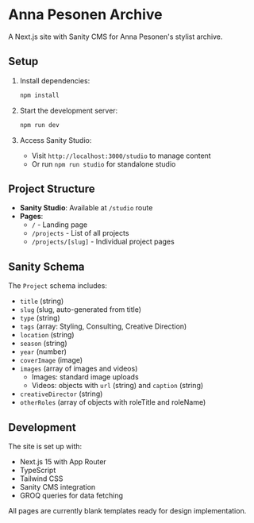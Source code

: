 # Anna Pesonen Archive

A Next.js site with Sanity CMS for Anna Pesonen's stylist archive.

## Setup

1. Install dependencies:
   ```bash
   npm install
   ```

2. Start the development server:
   ```bash
   npm run dev
   ```

3. Access Sanity Studio:
   - Visit `http://localhost:3000/studio` to manage content
   - Or run `npm run studio` for standalone studio

## Project Structure

- **Sanity Studio**: Available at `/studio` route
- **Pages**:
  - `/` - Landing page
  - `/projects` - List of all projects
  - `/projects/[slug]` - Individual project pages

## Sanity Schema

The `Project` schema includes:
- `title` (string)
- `slug` (slug, auto-generated from title)
- `type` (string)
- `tags` (array: Styling, Consulting, Creative Direction)
- `location` (string)
- `season` (string)
- `year` (number)
- `coverImage` (image)
- `images` (array of images and videos)
  - Images: standard image uploads
  - Videos: objects with `url` (string) and `caption` (string)
- `creativeDirector` (string)
- `otherRoles` (array of objects with roleTitle and roleName)

## Development

The site is set up with:
- Next.js 15 with App Router
- TypeScript
- Tailwind CSS
- Sanity CMS integration
- GROQ queries for data fetching

All pages are currently blank templates ready for design implementation.